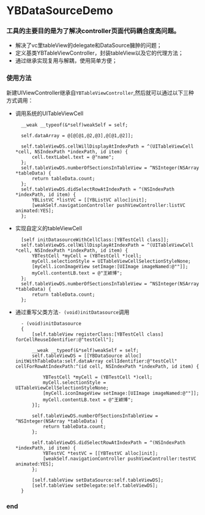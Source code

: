 # YBDataSourceDemo

### 工具的主要目的是为了解决controller页面代码耦合度高问题。

+ 解决了vc里tableView的delegate和DataSource臃肿的问题；
+ 定义基类YBTableViewController，封装tableView以及它的代理方法；
+ 通过继承实现复用与解耦，使用简单方便；

### 使用方法

新建UIViewController继承自`YBTableViewController`,然后就可以通过以下三种方式调用：

+ 调用系统的UITableViewCell


		__weak __typeof(&*self)weakSelf = self;
		    
		self.dataArray = @[@[@1,@2,@3],@[@1,@2]];
		    
	    self.tableViewDS.cellWillDisplayAtIndexPath = ^(UITableViewCell *cell, NSIndexPath *indexPath, id item) {
	        cell.textLabel.text = @"name";
	    };
	    self.tableViewDS.numberOfSectionsInTableView = ^NSInteger(NSArray *tableData) {
	        return tableData.count;
	    };
	    self.tableViewDS.didSelectRowAtIndexPath = ^(NSIndexPath *indexPath, id item) {
	        YBListVC *listVC = [[YBListVC alloc]init];
	        [weakSelf.navigationController pushViewController:listVC animated:YES];
	    };
	    
	    
+ 实现自定义的tableViewCell

		[self initDatasourceWithCellClass:[YBTestCell class]];
	    self.tableViewDS.cellWillDisplayAtIndexPath = ^(UITableViewCell *cell, NSIndexPath *indexPath, id item) {
	        YBTestCell *myCell = (YBTestCell *)cell;
	        myCell.selectionStyle = UITableViewCellSelectionStyleNone;
	        [myCell.iconImageView setImage:[UIImage imageNamed:@""]];
	        myCell.contentLB.text = @"王颖博";
	    };
	    self.tableViewDS.numberOfSectionsInTableView = ^NSInteger(NSArray *tableData) {
	        return tableData.count;
	    };
	    
+ 通过重写父类方法`- (void)initDatasource`调用

		- (void)initDatasource
		{
		    [self.tableView registerClass:[YBTestCell class] forCellReuseIdentifier:@"testCell"];
		    
		    __weak __typeof(&*self)weakSelf = self;
		    self.tableViewDS = [[YBDataSource alloc] initWithTableData:self.dataArray cellIdentifier:@"testCell" cellForRowAtIndexPath:^(id cell, NSIndexPath *indexPath, id item) {
		        
		        YBTestCell *myCell = (YBTestCell *)cell;
		        myCell.selectionStyle = UITableViewCellSelectionStyleNone;
		        [myCell.iconImageView setImage:[UIImage imageNamed:@""]];
		        myCell.contentLB.text = @"王颖博";
		    }];
		    
		    self.tableViewDS.numberOfSectionsInTableView = ^NSInteger(NSArray *tableData) {
		        return tableData.count;
		    };
		    
		    self.tableViewDS.didSelectRowAtIndexPath = ^(NSIndexPath *indexPath, id item) {
		        YBTestVC *testVC = [[YBTestVC alloc]init];
		        [weakSelf.navigationController pushViewController:testVC animated:YES];
		    };
		    
		    [self.tableView setDataSource:self.tableViewDS];
		    [self.tableView setDelegate:self.tableViewDS];
		}
		
### end